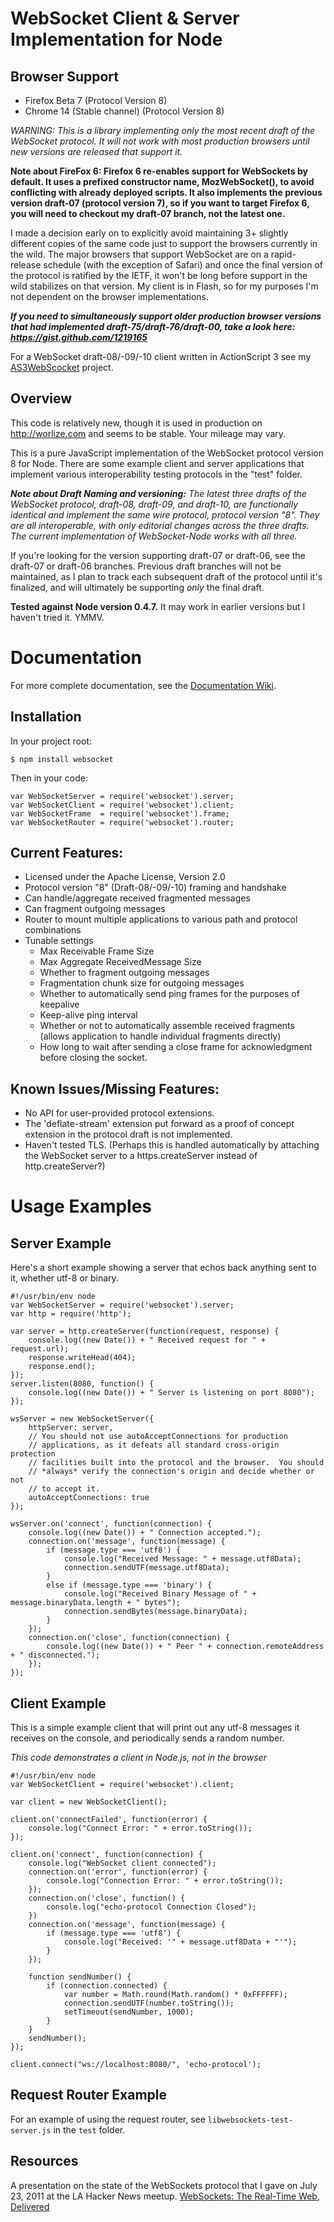 WebSocket Client & Server Implementation for Node
=================================================

Browser Support
---------------

* Firefox Beta 7 (Protocol Version 8)
* Chrome 14 (Stable channel) (Protocol Version 8)

*WARNING: This is a library implementing only the most recent draft of the WebSocket protocol.  It will not work with most production browsers until new versions are released that support it.*

**Note about FireFox 6:  Firefox 6 re-enables support for WebSockets by default.  It uses a prefixed constructor name, MozWebSocket(), to avoid conflicting with already deployed scripts.  It also implements the previous version draft-07 (protocol version 7), so if you want to target Firefox 6, you will need to checkout my draft-07 branch, not the latest one.**

I made a decision early on to explicitly avoid maintaining 3+ slightly different copies of the same code just to support the browsers currently in the wild.  The major browsers that support WebSocket are on a rapid-release schedule (with the exception of Safari) and once the final version of the protocol is ratified by the IETF, it won't be long before support in the wild stabilizes on that version.  My client is in Flash, so for my purposes I'm not dependent on the browser implementations.

***If you need to simultaneously support older production browser versions that had implemented draft-75/draft-76/draft-00, take a look here: https://gist.github.com/1219165***

For a WebSocket draft-08/-09/-10 client written in ActionScript 3 see my [AS3WebScocket](https://github.com/Worlize/AS3WebSocket) project.

Overview
--------
This code is relatively new, though it is used in production on http://worlize.com and seems to be stable.  Your mileage may vary.

This is a pure JavaScript implementation of the WebSocket protocol version 8 for Node.  There are some example client and server applications that implement various interoperability testing protocols in the "test" folder.

***Note about Draft Naming and versioning:*** *The latest three drafts of the WebSocket protocol, draft-08, draft-09, and draft-10, are functionally identical and implement the same wire protocol, protocol version "8".  They are all interoperable, with only editorial changes across the three drafts.  The current implementation of WebSocket-Node works with all three.*

If you're looking for the version supporting draft-07 or draft-06, see the draft-07 or draft-06 branches.  Previous draft branches will not be maintained, as I plan to track each subsequent draft of the protocol until it's finalized, and will ultimately be supporting *only* the final draft.

**Tested against Node version 0.4.7.**  It may work in earlier versions but I haven't tried it.  YMMV.

Documentation
=============

For more complete documentation, see the [Documentation Wiki](https://github.com/Worlize/WebSocket-Node/wiki/Documentation).

Installation
------------
In your project root:

    $ npm install websocket
  
Then in your code:

    var WebSocketServer = require('websocket').server;
    var WebSocketClient = require('websocket').client;
    var WebSocketFrame  = require('websocket').frame;
    var WebSocketRouter = require('websocket').router;

Current Features:
-----------------
- Licensed under the Apache License, Version 2.0
- Protocol version "8" (Draft-08/-09/-10) framing and handshake
- Can handle/aggregate received fragmented messages
- Can fragment outgoing messages
- Router to mount multiple applications to various path and protocol combinations
- Tunable settings
  - Max Receivable Frame Size
  - Max Aggregate ReceivedMessage Size
  - Whether to fragment outgoing messages
  - Fragmentation chunk size for outgoing messages
  - Whether to automatically send ping frames for the purposes of keepalive
  - Keep-alive ping interval
  - Whether or not to automatically assemble received fragments (allows application to handle individual fragments directly)
  - How long to wait after sending a close frame for acknowledgment before closing the socket.


Known Issues/Missing Features:
------------------------------
- No API for user-provided protocol extensions.
- The 'deflate-stream' extension put forward as a proof of concept extension in the protocol draft is not implemented.
- Haven't tested TLS.  (Perhaps this is handled automatically by attaching the WebSocket server to a https.createServer instead of http.createServer?)


Usage Examples
==============

Server Example
--------------

Here's a short example showing a server that echos back anything sent to it, whether utf-8 or binary.

    #!/usr/bin/env node
    var WebSocketServer = require('websocket').server;
    var http = require('http');

    var server = http.createServer(function(request, response) {
        console.log((new Date()) + " Received request for " + request.url);
        response.writeHead(404);
        response.end();
    });
    server.listen(8080, function() {
        console.log((new Date()) + " Server is listening on port 8080");
    });

    wsServer = new WebSocketServer({
        httpServer: server,
        // You should not use autoAcceptConnections for production
        // applications, as it defeats all standard cross-origin protection
        // facilities built into the protocol and the browser.  You should
        // *always* verify the connection's origin and decide whether or not
        // to accept it.
        autoAcceptConnections: true
    });

    wsServer.on('connect', function(connection) {
        console.log((new Date()) + " Connection accepted.");
        connection.on('message', function(message) {
            if (message.type === 'utf8') {
                console.log("Received Message: " + message.utf8Data);
                connection.sendUTF(message.utf8Data);
            }
            else if (message.type === 'binary') {
                console.log("Received Binary Message of " + message.binaryData.length + " bytes");
                connection.sendBytes(message.binaryData);
            }
        });
        connection.on('close', function(connection) {
            console.log((new Date()) + " Peer " + connection.remoteAddress + " disconnected.");
        });
    });

Client Example
--------------

This is a simple example client that will print out any utf-8 messages it receives on the console, and periodically sends a random number.

*This code demonstrates a client in Node.js, not in the browser*

    #!/usr/bin/env node
    var WebSocketClient = require('websocket').client;

    var client = new WebSocketClient();

    client.on('connectFailed', function(error) {
        console.log("Connect Error: " + error.toString());
    });

    client.on('connect', function(connection) {
        console.log("WebSocket client connected");
        connection.on('error', function(error) {
            console.log("Connection Error: " + error.toString());
        });
        connection.on('close', function() {
            console.log("echo-protocol Connection Closed");
        })
        connection.on('message', function(message) {
            if (message.type === 'utf8') {
                console.log("Received: '" + message.utf8Data + "'");
            }
        });
        
        function sendNumber() {
            if (connection.connected) {
                var number = Math.round(Math.random() * 0xFFFFFF);
                connection.sendUTF(number.toString());
                setTimeout(sendNumber, 1000);
            }
        }
        sendNumber();
    });

    client.connect("ws://localhost:8080/", 'echo-protocol');
    
Request Router Example
----------------------

For an example of using the request router, see `libwebsockets-test-server.js` in the `test` folder.


Resources
---------

A presentation on the state of the WebSockets protocol that I gave on July 23, 2011 at the LA Hacker News meetup.  [WebSockets: The Real-Time Web, Delivered](http://www.scribd.com/doc/60898569/WebSockets-The-Real-Time-Web-Delivered)